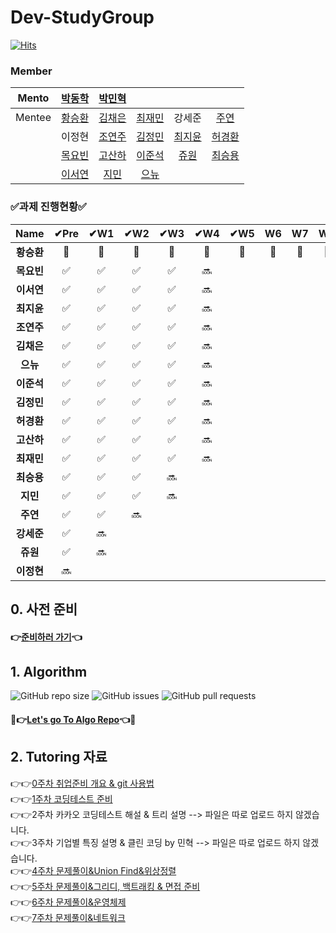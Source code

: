 # Dev-StudyGroup

[![Hits](https://hits.seeyoufarm.com/api/count/incr/badge.svg?url=https%3A%2F%2Fgithub.com%2FDev-StudyGroup&count_bg=%235B5A59&title_bg=%23716A6A&icon=github.svg&icon_color=%23000000&title=Github&edge_flat=false)](https://hits.seeyoufarm.com)

### Member

|Mento|[박동학](https://github.com/DonghakPark)|[박민혁](https://github.com/m1nnh)||||
|:---:|:---:|:---:|:---:|:---:|:---:|
|Mentee|[황승환](https://github.com/xx0hn)|[김채은](https://github.com/chchaeun) |[최재민](https://github.com/dku19jam) |강세준|[주연](https://github.com/keamjyn) |
| | 이정현 |[조연주](https://github.com/wormjoo)|[김정민](https://github.com/JeongMin-98) |[최지윤](https://github.com/J1Yun)|[허경환](https://github.com/hkh1284) |
| | [목요빈](https://github.com/yobinmok) |[고산하](https://github.com/headF1rst) |[이준석](https://github.com/juy4556)  | [쥬원](https://github.com/dwd9999) |[최승용](https://github.com/SeungYongChoi) |
| | [이서연](https://github.com/sylee723)  |[지민](https://github.com/ji-mango) |[으뉴](https://github.com/ChunEunyu)  | | |

### ✅과제 진행현황✅

|  Name   | ✔Pre | ✔W1 | ✔W2 | ✔W3 | ✔W4 | ✔W5 | W6 | W7 | W8 | W9 | W10 | W11 | W12 |
|:-------:|:---:|:--:|:--:|:--:|:--:|:--:|:--:|:--:|:--:|:--:|:---:|:---:|:---:|
| **황승환** |  🎉  | 🎉  | 🎉  | 🎉  | 🎉  | 🎉   |  🎉  | 🎉   |  🎉  | 🎉   |  🎉   |  🎉   |  🎉   |
| **목요빈** |  ✅  | ✅  | ✅  | ✅  | 🔜 |    |    |    |    |    |     |     |     |
| **이서연** |  ✅  | ✅  | ✅  | ✅  | 🔜 |    |    |    |    |    |     |     |     |
| **최지윤** |  ✅  | ✅  | ✅  | ✅  | 🔜 |    |    |    |    |    |     |     |     |
| **조연주** |  ✅  | ✅  |  ✅  | ✅  | 🔜  |    |    |    |    |    |     |     |     |
| **김채은** |  ✅  | ✅  | ✅  | ✅  | 🔜 |    |    |    |    |    |     |     |     |
| **으뉴**  |  ✅  | ✅  | ✅  | ✅  | 🔜  |    |    |    |    |     |     |     |
| **이준석** |  ✅  | ✅  | ✅  | ✅  | 🔜  |    |    |    |    |    |     |     |     |
| **김정민** |  ✅  | ✅  |  ✅  |  ✅  | 🔜 |    |    |    |    |    |     |     |     |
| **허경환** |  ✅  | ✅  | ✅  |✅  | 🔜  |    |    |    |    |    |     |     |     |
| **고산하** |  ✅  | ✅  | ✅ | ✅ | 🔜  |    |    |    |    |    |     |     |     |
| **최재민** | ✅  | ✅  | ✅  | ✅  | 🔜 |    |    |    |    |    |     |     |     |
| **최승용** |  ✅  | ✅  | ✅  | 🔜 |    |    |    |    |    |    |     |     |     |
| **지민**  |  ✅  | ✅  | ✅  | 🔜 |    |    |    |    |    |    |     |     |     |
| **주연**  |  ✅  |  ✅  | 🔜 |    |    |    |    |    |    |    |     |     |     |
| **강세준** |  ✅  | 🔜 |    |    |    |    |    |    |    |    |     |     |     |
| **쥬원**  |  ✅  | 🔜 |    |    |    |    |    |    |    |    |     |     |     |
| **이정현** | 🔜  |    |    |    |    |    |    |    |    |    |     |     |     |


## 0. 사전 준비

#### 👉[준비하러 가기](https://github.com/Dev-StudyGroup/.github/blob/main/Pre_Week.md)👈

## 1. Algorithm 

![GitHub repo size](https://img.shields.io/github/repo-size/Dev-StudyGroup/Algorithm)
![GitHub issues](https://img.shields.io/github/issues/Dev-StudyGroup/Algorithm)
![GitHub pull requests](https://img.shields.io/github/issues-pr/Dev-StudyGroup/Algorithm)

#### 💯👉[Let's go To Algo Repo](https://github.com/Dev-StudyGroup/Algorithm)👈💯

## 2. Tutoring 자료

👉👉[0주차 취업준비 개요 & git 사용법](https://github.com/Dev-StudyGroup/Tutoring/blob/main/1.Introduction%26git.pdf)  
👉👉[1주차 코딩테스트 준비](https://github.com/Dev-StudyGroup/Tutoring/blob/main/2.Coding%20Test.pdf)  
👉👉2주차 카카오 코딩테스트 해설 & 트리 설명 --> 파일은 따로 업로드 하지 않겠습니다.  
👉👉3주차 기업별 특징 설명 & 클린 코딩 by 민혁 --> 파일은 따로 업로드 하지 않겠습니다.  
👉👉[4주차 문제풀이&Union Find&위상정렬](https://github.com/Dev-StudyGroup/Tutoring/blob/main/4.%20union%20find%2C%20%EC%9C%84%EC%83%81%EC%A0%95%EB%A0%AC.pptx)  
👉👉[5주차 문제풀이&그리디, 백트래킹 & 면접 준비](https://github.com/Dev-StudyGroup/Tutoring/blob/main/5-1.%20%EC%95%8C%EA%B3%A0%EB%A6%AC%EC%A6%98%20-%20%EB%B0%B0%ED%8F%AC%EC%9A%A9.pdf)  
👉👉[6주차 문제풀이&운영체제](https://github.com/Dev-StudyGroup/Tutoring/blob/main/6.%20%EC%95%8C%EA%B3%A0%EB%A6%AC%EC%A6%98%2C%20%EC%9A%B4%EC%98%81%EC%B2%B4%EC%A0%9C.pdf)  
👉👉[7주차 문제풀이&네트워크](https://github.com/Dev-StudyGroup/Tutoring/blob/main/7.%20%EC%95%8C%EA%B3%A0%EB%A6%AC%EC%A6%98%2C%20%EC%9A%B4%EC%98%81%EC%B2%B4%EC%A0%9C%2C%20%EB%84%A4%ED%8A%B8%EC%9B%8C%ED%81%AC%20-%20%EB%B0%B0%ED%8F%AC%EC%9A%A9.pdf)
